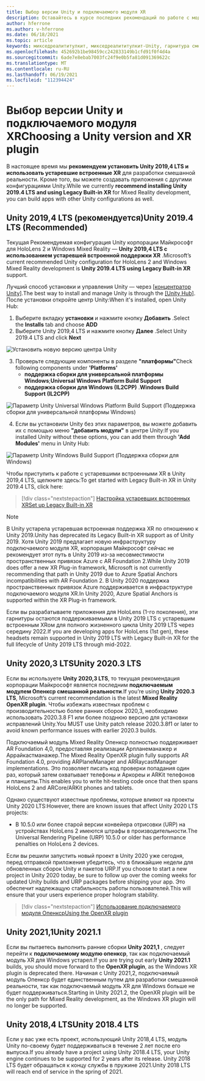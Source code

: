 ```yaml
---
title: Выбор версии Unity и подключаемого модуля XR
description: Оставайтесь в курсе последних рекомендаций по работе с модулями Unity и XR для разработки приложений HoloLens.
author: hferrone
ms.author: v-hferrone
ms.date: 06/18/2021
ms.topic: article
keywords: микседреалититулкит, микседреалититулкит-Unity, гарнитура смешанной реальности, гарнитура Windows Mixed Reality, гарнитура виртуальной реальности, Unity
ms.openlocfilehash: 452692b1be98459cc242833149b1cfd91f0f4d4a
ms.sourcegitcommit: 6ade7e8ebab7003fc24f9e0b5fa81d091369622c
ms.translationtype: MT
ms.contentlocale: ru-RU
ms.lasthandoff: 06/19/2021
ms.locfileid: "112394424"
---
```

# <a name="choosing-a-unity-version-and-xr-plugin"></a><span data-ttu-id="9666d-104">Выбор версии Unity и подключаемого модуля XR</span><span class="sxs-lookup"><span data-stu-id="9666d-104">Choosing a Unity version and XR plugin</span></span>

<span data-ttu-id="9666d-105">В настоящее время мы **рекомендуем установить Unity 2019,4 LTS и использовать устаревшие встроенные XR** для разработки смешанной реальности. Кроме того, вы можете создавать приложения с другими конфигурациями Unity.</span><span class="sxs-lookup"><span data-stu-id="9666d-105">While we currently **recommend installing Unity 2019.4 LTS and using Legacy Built-in XR** for Mixed Reality development, you can build apps with other Unity configurations as well.</span></span>

## <a name="unity-20194-lts-recommended"></a><span data-ttu-id="9666d-106">Unity 2019,4 LTS (рекомендуется)</span><span class="sxs-lookup"><span data-stu-id="9666d-106">Unity 2019.4 LTS (Recommended)</span></span>

<span data-ttu-id="9666d-107">Текущая Рекомендуемая конфигурация Unity корпорации Майкрософт для HoloLens 2 и Windows Mixed Reality — **Unity 2019,4 LTS с использованием устаревшей встроенной поддержки XR** .</span><span class="sxs-lookup"><span data-stu-id="9666d-107">Microsoft’s current recommended Unity configuration for HoloLens 2 and Windows Mixed Reality development is **Unity 2019.4 LTS using Legacy Built-in XR** support.</span></span>

<span data-ttu-id="9666d-108">Лучший способ установки и управления Unity — через <a href="https://unity3d.com/get-unity/download" target="_blank">[концентратор Unity]</a>.</span><span class="sxs-lookup"><span data-stu-id="9666d-108">The best way to install and manage Unity is through the <a href="https://unity3d.com/get-unity/download" target="_blank">[Unity Hub]</a>.</span></span> <span data-ttu-id="9666d-109">После установки откройте центр Unity:</span><span class="sxs-lookup"><span data-stu-id="9666d-109">When it's installed, open Unity Hub:</span></span>

1. <span data-ttu-id="9666d-110">Выберите вкладку **установки** и нажмите кнопку **Добавить** .</span><span class="sxs-lookup"><span data-stu-id="9666d-110">Select the **Installs** tab and choose **ADD**</span></span>
2. <span data-ttu-id="9666d-111">Выберите Unity 2019,4 LTS и нажмите кнопку **Далее** .</span><span class="sxs-lookup"><span data-stu-id="9666d-111">Select Unity 2019.4 LTS and click **Next**</span></span>

![Установить новую версию центра Unity](images/unity-hub-img-2019.png)

3. <span data-ttu-id="9666d-113">Проверьте следующие компоненты в разделе **"платформы"**</span><span class="sxs-lookup"><span data-stu-id="9666d-113">Check following components under **'Platforms'**</span></span>
    * <span data-ttu-id="9666d-114">**поддержка сборки для универсальной платформы Windows**;</span><span class="sxs-lookup"><span data-stu-id="9666d-114">**Universal Windows Platform Build Support**</span></span> 
    * <span data-ttu-id="9666d-115">**поддержка сборки для Windows (IL2CPP)** .</span><span class="sxs-lookup"><span data-stu-id="9666d-115">**Windows Build Support (IL2CPP)**</span></span>

![Параметр Unity Universal Windows Platform Build Support (Поддержка сборки для универсальной платформы Windows)](images/Unity_Install_Option_UWP_2019.png)

4. <span data-ttu-id="9666d-117">Если вы установили Unity без этих параметров, вы можете добавить их с помощью меню **"добавить модули"** в центре Unity:</span><span class="sxs-lookup"><span data-stu-id="9666d-117">If you installed Unity without these options, you can add them through **'Add Modules'** menu in Unity Hub:</span></span>

![Параметр Unity Windows Build Support (Поддержка сборки для Windows)](images/Unity_Install_Option_UWP2_2019.png)

<span data-ttu-id="9666d-119">Чтобы приступить к работе с устаревшими встроенными XR в Unity 2019,4 LTS, щелкните здесь:</span><span class="sxs-lookup"><span data-stu-id="9666d-119">To get started with Legacy Built-in XR in Unity 2019.4 LTS, click here:</span></span>

> [!div class="nextstepaction"]
> [<span data-ttu-id="9666d-120">Настройка устаревших встроенных XR</span><span class="sxs-lookup"><span data-stu-id="9666d-120">Set up Legacy Built-in XR</span></span>](/windows/mixed-reality/develop/unity/xr-project-setup?tabs=legacy)

> [!NOTE]
> <span data-ttu-id="9666d-121">В Unity устарела устаревшая встроенная поддержка XR по отношению к Unity 2019.</span><span class="sxs-lookup"><span data-stu-id="9666d-121">Unity has deprecated its Legacy Built-in XR support as of Unity 2019.</span></span>  <span data-ttu-id="9666d-122">Хотя Unity 2019 предлагает новую инфраструктуру подключаемого модуля XR, корпорация Майкрософт сейчас не рекомендует этот путь в Unity 2019 из-за несовместимости пространственных привязок Azure с AR Foundation 2.</span><span class="sxs-lookup"><span data-stu-id="9666d-122">While Unity 2019 does offer a new XR Plug-in framework, Microsoft is not currently recommending that path in Unity 2019 due to Azure Spatial Anchors incompatibilities with AR Foundation 2.</span></span>  <span data-ttu-id="9666d-123">В Unity 2020 поддержка пространственных привязок Azure поддерживается в инфраструктуре подключаемого модуля XR.</span><span class="sxs-lookup"><span data-stu-id="9666d-123">In Unity 2020, Azure Spatial Anchors is supported within the XR Plug-in framework.</span></span>

<span data-ttu-id="9666d-124">Если вы разрабатываете приложения для HoloLens (1-го поколения), эти гарнитуры остаются поддерживаемыми в Unity 2019 LTS с устаревшим встроенным XRом для полного жизненного цикла Unity 2019 LTS через середину 2022.</span><span class="sxs-lookup"><span data-stu-id="9666d-124">If you are developing apps for HoloLens (1st gen), these headsets remain supported in Unity 2019 LTS with Legacy Built-in XR for the full lifecycle of Unity 2019 LTS through mid-2022.</span></span>

## <a name="unity-20203-lts"></a><span data-ttu-id="9666d-125">Unity 2020,3 LTS</span><span class="sxs-lookup"><span data-stu-id="9666d-125">Unity 2020.3 LTS</span></span> 

<span data-ttu-id="9666d-126">Если вы используете **Unity 2020,3 LTS**, то текущая рекомендация корпорации Майкрософт является последним **подключаемым модулем Опенкср смешанной реальности**.</span><span class="sxs-lookup"><span data-stu-id="9666d-126">If you’re using **Unity 2020.3 LTS**, Microsoft’s current recommendation is the latest **Mixed Reality OpenXR plugin**.</span></span> <span data-ttu-id="9666d-127">Чтобы избежать известных проблем с производительностью более ранних сборок 2020,3, необходимо использовать 2020.3.8 F1 или более позднюю версию для установки исправлений Unity.</span><span class="sxs-lookup"><span data-stu-id="9666d-127">You MUST use Unity patch release 2020.3.8f1 or later to avoid known performance issues with earlier 2020.3 builds.</span></span>

<span data-ttu-id="9666d-128">Подключаемый модуль Mixed Reality Опенкср полностью поддерживает AR Foundation 4,0, предоставляя реализации Арпланеманажер и Аррайкастманажер.</span><span class="sxs-lookup"><span data-stu-id="9666d-128">The Mixed Reality OpenXR plugin fully supports AR Foundation 4.0, providing ARPlaneManager and ARRaycastManager implementations.</span></span> <span data-ttu-id="9666d-129">Это позволяет писать код проверки попадания один раз, который затем охватывает телефоны и Аркореы и ARKit телефонов и планшеты.</span><span class="sxs-lookup"><span data-stu-id="9666d-129">This enables you to write hit-testing code once that then spans HoloLens 2 and ARCore/ARKit phones and tablets.</span></span>

<span data-ttu-id="9666d-130">Однако существуют известные проблемы, которые влияют на проекты Unity 2020 LTS:</span><span class="sxs-lookup"><span data-stu-id="9666d-130">However, there are known issues that affect Unity 2020 LTS projects:</span></span>

* <span data-ttu-id="9666d-131">В 10.5.0 или более старой версии конвейера отрисовки (URP) на устройствах HoloLens 2 имеются штрафы в производительности.</span><span class="sxs-lookup"><span data-stu-id="9666d-131">The Universal Rendering Pipeline (URP) 10.5.0 or older has performance penalties on HoloLens 2 devices.</span></span>

<span data-ttu-id="9666d-132">Если вы решили запустить новый проект в Unity 2020 уже сегодня, перед отправкой приложения убедитесь, что в ближайшие недели для обновленных сборок Unity и пакетов URP.</span><span class="sxs-lookup"><span data-stu-id="9666d-132">If you choose to start a new project in Unity 2020 today, be sure to follow up over the coming weeks for updated Unity builds and URP packages before shipping your app.</span></span>  <span data-ttu-id="9666d-133">Это обеспечит надлежащую стабильность работы пользователей.</span><span class="sxs-lookup"><span data-stu-id="9666d-133">This will ensure that your users experience proper hologram stability.</span></span>

> [!div class="nextstepaction"]
> [<span data-ttu-id="9666d-134">Использование подключаемого модуля Опенкср</span><span class="sxs-lookup"><span data-stu-id="9666d-134">Using the OpenXR plugin</span></span>](/windows/mixed-reality/develop/unity/xr-project-setup?tabs=openxr)

## <a name="unity-20211"></a><span data-ttu-id="9666d-135">Unity 2021,1</span><span class="sxs-lookup"><span data-stu-id="9666d-135">Unity 2021.1</span></span>

<span data-ttu-id="9666d-136">Если вы пытаетесь выполнить ранние сборки **Unity 2021,1** , следует перейти к **подключаемому модулю опенкср**, так как подключаемый модуль XR для Windows устарел.</span><span class="sxs-lookup"><span data-stu-id="9666d-136">If you are trying out early **Unity 2021.1** builds, you should move forward to the **OpenXR plugin**, as the Windows XR plugin is deprecated there.</span></span>  <span data-ttu-id="9666d-137">Начиная с Unity 2021,2, подключаемый модуль Опенкср будет единственным путем для разработки смешанной реальности, так как подключаемый модуль XR для Windows больше не будет поддерживаться.</span><span class="sxs-lookup"><span data-stu-id="9666d-137">Starting in Unity 2021.2, the OpenXR plugin will be the only path for Mixed Reality development, as the Windows XR plugin will no longer be supported.</span></span>

## <a name="unity-20184-lts"></a><span data-ttu-id="9666d-138">Unity 2018,4 LTS</span><span class="sxs-lookup"><span data-stu-id="9666d-138">Unity 2018.4 LTS</span></span>

<span data-ttu-id="9666d-139">Если у вас уже есть проект, использующий Unity 2018,4 LTS, модуль Unity по-своему будет поддерживаться в течение 2 лет после его выпуска.</span><span class="sxs-lookup"><span data-stu-id="9666d-139">If you already have a project using Unity 2018.4 LTS, your Unity engine continues to be supported for 2 years after its release.</span></span>  <span data-ttu-id="9666d-140">Unity 2018 LTS будет обращаться к концу службы в пружине 2021.</span><span class="sxs-lookup"><span data-stu-id="9666d-140">Unity 2018 LTS will reach end of service in the spring of 2021.</span></span>